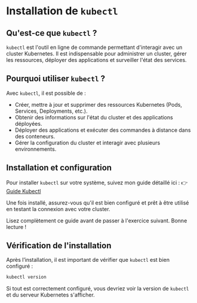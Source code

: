 # Installation de `kubectl`

## Qu'est-ce que `kubectl` ?

`kubectl` est l'outil en ligne de commande permettant d'interagir avec un
cluster Kubernetes. Il est indispensable pour administrer un cluster, gérer les
ressources, déployer des applications et surveiller l'état des services.

## Pourquoi utiliser `kubectl` ?

Avec `kubectl`, il est possible de :

- Créer, mettre à jour et supprimer des ressources Kubernetes (Pods, Services,
  Deployments, etc.).
- Obtenir des informations sur l'état du cluster et des applications déployées.
- Déployer des applications et exécuter des commandes à distance dans des
  conteneurs.
- Gérer la configuration du cluster et interagir avec plusieurs environnements.

## Installation et configuration

Pour installer `kubectl` sur votre système, suivez mon guide détaillé ici :
👉 [Guide
Kubectl](https://blog.stephane-robert.info/docs/conteneurs/orchestrateurs/outils/kubectl/)

Une fois installé, assurez-vous qu'il est bien configuré et prêt à être utilisé
en testant la connexion avec votre cluster.

Lisez complètement ce guide avant de passer à l'exercice suivant. Bonne lecture !

## Vérification de l'installation

Après l’installation, il est important de vérifier que `kubectl` est bien
configuré :

```bash
kubectl version
```

Si tout est correctement configuré, vous devriez voir la version de `kubectl` et
du serveur Kubernetes s'afficher.
